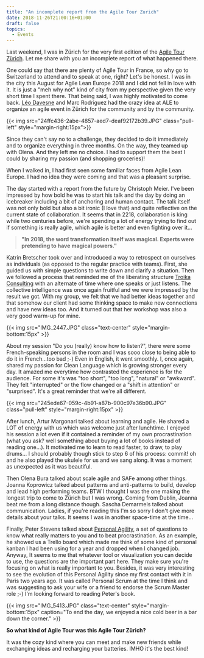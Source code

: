 ```yaml
---
title: "An incomplete report from the Agile Tour Zurich"
date: 2018-11-26T21:00:16+01:00
draft: false
topics:
  - Events
---
```

Last weekend, I was in Zürich for the very first edition of the [Agile Tour Zürich](https://agiletourzurich.com). Let me share with you an incomplete report of what happened there.

One could say that there are plenty of Agile Tour in France, so why go to Switzerland to attend and to speak at one, right? Let's be honest. I was in the city this August for Agile Lean Europe 2018 and I did not fell in love with it. It is just a "meh why not" kind of city from my perspective given the very short time I spent there. That being said, I was highly motivated to come back. [Léo Davesne](/portfolio/atam17/leo/) and Marc Rodriguez had the crazy idea at ALE to organize an agile event in Zürich for the community and by the community.

 {{< img src="24ffc436-2abe-4857-aed7-deaf92172b39.JPG" class="pull-left" style="margin-right:15px">}}

 Since they can't say no to a challenge, they decided to do it immediately and to organize everything in three months. On the way, they teamed up with Olena. And they left me no choice. I had to support them the best I could by sharing my passion (and shopping groceries)!

When I walked in, I had first seen some familiar faces from Agile Lean Europe. I had no idea they were coming and that was a pleasant surprise.

The day started with a report from the future by Christoph Meier. I've been impressed by how bold he was to start his talk and the day by doing an icebreaker including a bit of anchoring and human contact. The talk itself was not only bold but also a bit ironic (I love that) and quite reflective on the current state of collaboration. It seems that in 2218, collaboration is king while two centuries before, we're spending a lot of energy trying to find out if something is really agile, which agile is better and even fighting over it...

>**"In 2018, the word transformation itself was magical. Experts were pretending to have magical powers."**

Katrin Bretscher took over and introduced a way to retrospect on ourselves as individuals (as opposed to the regular practice with teams). First, she guided us with simple questions to write down and clarify a situation. Then we followed a process that reminded me of the liberating structure [Troika Consulting](http://www.liberatingstructures.com/8-troika-consulting/) with an alternate of time where one speaks or just listens. The collective intelligence was once again fruitful and we were impressed by the result we got. With my group, we felt that we had better ideas together and that somehow our client had some thinking space to make new connections and have new ideas too.  And it turned out that her workshop was also a very good warm-up for mine.

 {{< img src="IMG_2447.JPG" class="text-center" style="margin-bottom:15px" >}}

About my session "Do you (really) know how to listen?", there were some French-speaking persons in the room and I was sooo close to being able to do it in French...too bad ;-) Even in English, it went smoothly. I, once again, shared my passion for Clean Language which is growing stronger every day. It amazed me everytime how contrasted the experience is for the audience. For some it's was "too short", "too long", "natural" or "awkward". They felt "interrupted" or the flow changed or a "shift in attention" or "surprised". It's a great reminder that we're all different.

{{< img src="245ede67-059c-4b91-a87b-900c97e36b90.JPG" class="pull-left" style="margin-right:15px" >}}

After lunch, Artur Margonari talked about learning and agile. He shared a LOT of energy with us which was welcome just after lunchtime. I enjoyed his session a lot even if it contained a reminder of my own procrastination (what you ask? well something about buying a lot of books instead of reading one...). It motivated me to learn to read faster, to draw, to play drums... I should probably though stick to step 6 of his process: commit! oh and he also played the ukulele for us and we sang along. It was a moment as unexpected as it was beautiful.

Then Olena Bura talked about scale agile and SAFe among other things. Joanna Koprowicz talked about patterns and anti-patterns to build, develop and lead high performing teams. BTW I thought I was the one making the longest trip to come to Zürich but I was wrong. Coming from Dublin, Joanna beat me from a long distance though. Sascha Demarmels talked about communication. Ladies, if you're reading this I'm so sorry I don't give more details about your talks. It seems I was in another space-time at the time...

Finally, Peter Stevens talked about [Personal Agility](https://mypersonalagility.org), a set of questions to know what really matters to you and to beat procrastination. As an example, he showed us a Trello board which made me think of some kind of personal kanban I had been using for a year and dropped when I changed job. Anyway, It seems to me that whatever tool or visualization you can decide to use, the questions are the important part here. They make sure you're focusing on what is really important to you. Besides, it was very interesting to see the evolution of this Personal Agility since my first contact with it in Paris two years ago. It was called Personal Scrum at the time I think and was suggesting to ask your wife or a friend to endorse the Scrum Master role ;-) I'm looking forward to reading Peter's book.

{{< img src="IMG_5413.JPG" class="text-center" style="margin-bottom:15px" caption="To end the day, we enjoyed a nice cold beer in a bar down the corner." >}}


**So what kind of Agile Tour was this Agile Tour Zürich?**

It was the cozy kind where you can meet and make new friends while exchanging ideas and recharging your batteries. IMHO it's the best kind!
